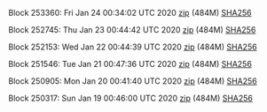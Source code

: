 Block 253360: Fri Jan 24 00:34:02 UTC 2020 [zip](https://dash-bootstrap.ams3.digitaloceanspaces.com/testnet/2020-01-24/bootstrap.dat.zip) (484M) [SHA256](https://dash-bootstrap.ams3.digitaloceanspaces.com/testnet/2020-01-24/sha256.txt)

Block 252745: Thu Jan 23 00:44:42 UTC 2020 [zip](https://dash-bootstrap.ams3.digitaloceanspaces.com/testnet/2020-01-23/bootstrap.dat.zip) (484M) [SHA256](https://dash-bootstrap.ams3.digitaloceanspaces.com/testnet/2020-01-23/sha256.txt)

Block 252153: Wed Jan 22 00:44:39 UTC 2020 [zip](https://dash-bootstrap.ams3.digitaloceanspaces.com/testnet/2020-01-22/bootstrap.dat.zip) (484M) [SHA256](https://dash-bootstrap.ams3.digitaloceanspaces.com/testnet/2020-01-22/sha256.txt)

Block 251546: Tue Jan 21 00:47:36 UTC 2020 [zip](https://dash-bootstrap.ams3.digitaloceanspaces.com/testnet/2020-01-21/bootstrap.dat.zip) (484M) [SHA256](https://dash-bootstrap.ams3.digitaloceanspaces.com/testnet/2020-01-21/sha256.txt)

Block 250905: Mon Jan 20 00:41:40 UTC 2020 [zip](https://dash-bootstrap.ams3.digitaloceanspaces.com/testnet/2020-01-20/bootstrap.dat.zip) (484M) [SHA256](https://dash-bootstrap.ams3.digitaloceanspaces.com/testnet/2020-01-20/sha256.txt)

Block 250317: Sun Jan 19 00:46:00 UTC 2020 [zip](https://dash-bootstrap.ams3.digitaloceanspaces.com/testnet/2020-01-19/bootstrap.dat.zip) (484M) [SHA256](https://dash-bootstrap.ams3.digitaloceanspaces.com/testnet/2020-01-19/sha256.txt)
